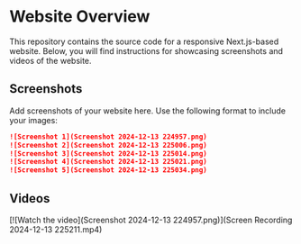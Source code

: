 # Website Overview

This repository contains the source code for a responsive Next.js-based website. Below, you will find instructions for showcasing screenshots and videos of the website.



## Screenshots

Add screenshots of your website here. Use the following format to include your images:

```markdown
![Screenshot 1](Screenshot 2024-12-13 224957.png)
![Screenshot 2](Screenshot 2024-12-13 225006.png)
![Screenshot 3](Screenshot 2024-12-13 225014.png)
![Screenshot 4](Screenshot 2024-12-13 225021.png)
![Screenshot 5](Screenshot 2024-12-13 225034.png)
```         


## Videos


[![Watch the video](Screenshot 2024-12-13 224957.png)](Screen Recording 2024-12-13 225211.mp4)
```

